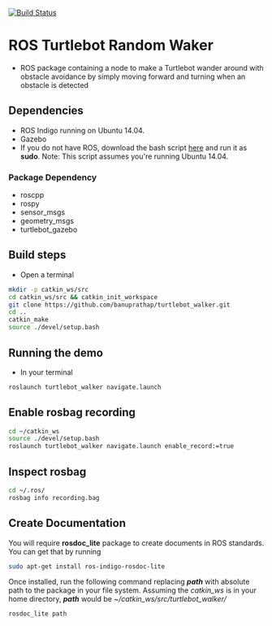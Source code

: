 [![Build Status](https://travis-ci.org/banuprathap/turtlebot_walker.svg?branch=master)](https://travis-ci.org/banuprathap/turtlebot_walker)

ROS Turtlebot Random Waker
============================
- ROS package containing a node to make a Turtlebot wander around with obstacle
avoidance by simply moving forward and turning when an obstacle is detected


## Dependencies

- ROS Indigo running on Ubuntu 14.04. 
- Gazebo 
- If you do not have ROS, download the bash script [here](https://gist.github.com/banuprathap/b2dab970df1f89573203b546c5eb3a5c) and run it as **sudo**. Note: This script assumes you're running Ubuntu 14.04.


### Package Dependency
- roscpp
- rospy
- sensor_msgs
- geometry_msgs
- turtlebot_gazebo

## Build steps
- Open a terminal
```bash
mkdir -p catkin_ws/src
cd catkin_ws/src && catkin_init_workspace
git clone https://github.com/banuprathap/turtlebot_walker.git
cd ..
catkin_make
source ./devel/setup.bash
```

## Running the demo
- In your terminal

```bash
roslaunch turtlebot_walker navigate.launch
```

## Enable rosbag recording

```bash
cd ~/catkin_ws
source ./devel/setup.bash
roslaunch turtlebot_walker navigate.launch enable_record:=true
```
## Inspect rosbag 

```bash
cd ~/.ros/
rosbag info recording.bag
```

## Create Documentation

You will require **rosdoc_lite** package to create documents in ROS standards. You can get that by running
```bash
sudo apt-get install ros-indigo-rosdoc-lite
```
Once installed, run the following command replacing ***path*** with absolute path to the package in your file system. Assuming the *catkin_ws* is in your home directory, ***path*** would be *~/catkin_ws/src/turtlebot_walker/*

```bash
rosdoc_lite path
```